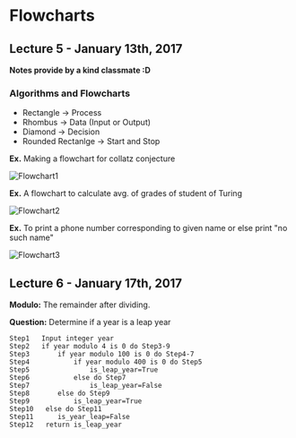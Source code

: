 # Flowcharts

## Lecture 5 - January 13th, 2017

**Notes provide by a kind classmate :D**

### Algorithms and Flowcharts

* Rectangle -> Process 
* Rhombus -> Data (Input or Output)
* Diamond -> Decision 
* Rounded Rectanlge -> Start and Stop

**Ex.** Making a flowchart for collatz conjecture 

![Flowchart1](../C\)-References/Flowcharts_Figure1.jpg)

**Ex.** A flowchart to calculate avg. of grades of student of Turing

![Flowchart2](../C\)-References/Flowcharts_Figure2.png)

**Ex.** To print a phone number corresponding to given name or else print "no such name"

![Flowchart3](../C\)-References/Flowcharts_Figure3.png)

## Lecture 6 - January 17th, 2017

**Modulo:** The remainder after dividing. 

**Question:** Determine if a year is a leap year

```pseudocode
Step1 	Input integer year
Step2 	if year modulo 4 is 0 do Step3-9
Step3		if year modulo 100 is 0 do Step4-7
Step4			if year modulo 400 is 0 do Step5
Step5 				is_leap_year=True
Step6			else do Step7
Step7 				is_leap_year=False
Step8 		else do Step9
Step9			is_leap_year=True
Step10	 else do Step11
Step11 		is_year_leap=False
Step12 	 return is_leap_year
```